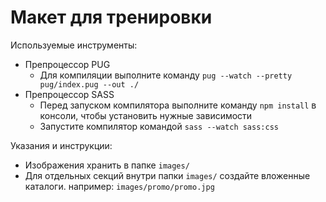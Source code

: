 # Макет для тренировки

Используемые инструменты:

- Препроцессор PUG
  - Для компиляции выполните команду `pug --watch --pretty pug/index.pug --out ./`
- Препроцессор SASS
  - Перед запуском компилятора выполните команду `npm install` в консоли, чтобы установить нужные зависимости
  - Запустите компилятор командой `sass --watch sass:css`

Указания и инструкции:

- Изображения хранить в папке `images/`
- Для отдельных секций внутри папки `images/` создайте вложенные каталоги. например: `images/promo/promo.jpg`
